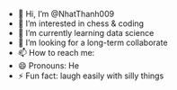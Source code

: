 - 👋 Hi, I’m @NhatThanh009
- 👀 I’m interested in chess & coding
- 🌱 I’m currently learning data science
- 💞️ I’m looking for a long-term collaborate
- 📫 How to reach me:
- 😄 Pronouns: He
- ⚡ Fun fact: laugh easily with silly things

<!---
NhatThanh009/NhatThanh009 is a ✨ special ✨ repository because its `AbtMe.md` (this file) appears on your GitHub profile.
You can click the Preview link to take a look at your changes.
--->
